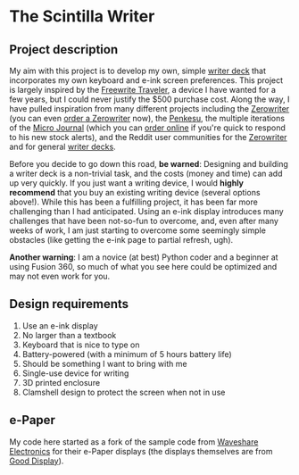 # The Scintilla Writer
## Project description </br>
My aim with this project is to develop my own, simple [writer deck](https://www.writerdeck.org) that incorporates my own keyboard and e-ink screen preferences. This project is largely inspired by the [Freewrite Traveler](https://getfreewrite.com/products/freewrite-traveler), a device I have wanted for a few years, but I could never justify the $500 purchase cost. Along the way, I have pulled inspiration from many different projects including the [Zerowriter](https://github.com/zerowriter/zerowriter1) (you can even [order a Zerowriter](https://www.crowdsupply.com/zerowriter/zerowriter-ink) now), the [Penkesu](https://penkesu.computer), the multiple iterations of the [Micro Journal](https://github.com/unkyulee/micro-journal/tree/main) (which you can [order online](https://www.tindie.com/stores/unkyulee/) if you're quick to respond to his new stock alerts), and the Reddit user communities for the [Zerowriter](http://reddit.com/r/zerowriter/) and for general [writer decks](https://www.reddit.com/r/writerDeck/). </br>

  Before you decide to go down this road, **be warned**: Designing and building a writer deck is a non-trivial task, and the costs (money and time) can add up very quickly. If you just want a writing device, I would **highly recommend** that you buy an existing writing device (several options above!). While this has been a fulfilling project, it has been far more challenging than I had anticipated. Using an e-ink display introduces many challenges that have been not-so-fun to overcome, and, even after many weeks of work, I am just starting to overcome some seemingly simple obstacles (like getting the e-ink page to partial refresh, ugh). </br>
  
  **Another warning**: I am a novice (at best) Python coder and a beginner at using Fusion 360, so much of what you see here could be optimized and may not even work for you. </br>

## Design requirements
1. Use an e-ink display
2. No larger than a textbook
3. Keyboard that is nice to type on
4. Battery-powered (with a minimum of 5 hours battery life)
5. Should be something I want to bring with me
6. Single-use device for writing
7. 3D printed enclosure
8. Clamshell design to protect the screen when not in use

## e-Paper  
My code here started as a fork of the sample code from [Waveshare Electronics](https://www.waveshare.com) for their e-Paper displays (the displays themselves are from [Good Display](https://www.good-display.com)). </br>




